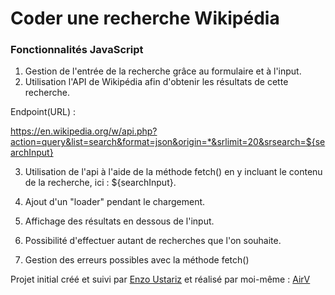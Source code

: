 # Coder une recherche Wikipédia

### Fonctionnalités JavaScript

1. Gestion de l'entrée de la recherche grâce au formulaire et à l'input.
2. Utilisation l'API de Wikipédia afin d'obtenir les résultats de cette recherche.<br>
  

Endpoint(URL) :

https://en.wikipedia.org/w/api.php?action=query&list=search&format=json&origin=*&srlimit=20&srsearch=${searchInput}

3. Utilisation de l'api à l'aide de la méthode fetch() en y incluant le contenu de la recherche, ici : ${searchInput}.

4. Ajout d'un "loader" pendant le chargement.
5. Affichage des résultats en dessous de l'input.
6. Possibilité d'effectuer autant de recherches que l'on souhaite.
7. Gestion des erreurs possibles avec la méthode fetch()


Projet initial créé et suivi par [Enzo Ustariz](https://www.ecole-du-web.net/) et réalisé par moi-même : [AirV](https://github.com/herveNkb) 